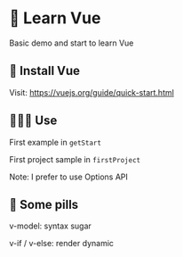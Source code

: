 # 🚀 Learn Vue

Basic demo and start to learn Vue

## 💾 Install Vue

Visit: https://vuejs.org/guide/quick-start.html

## 👨🏻‍💻 Use

First example in ``getStart``

First project sample in ``firstProject``

Note: I prefer to use Options API

## 💊 Some pills

v-model: syntax sugar

v-if / v-else: render dynamic

